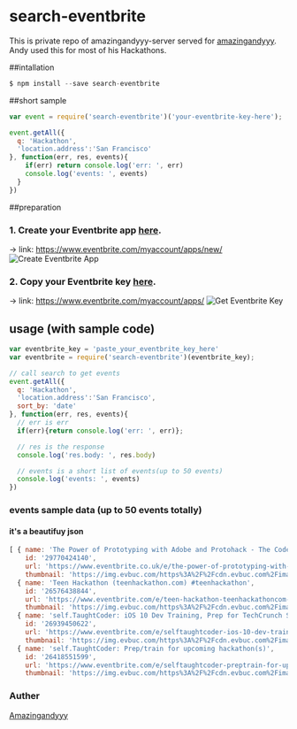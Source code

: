 # search-eventbrite

This is private repo of amazingandyyy-server served for [amazingandyyy](https://github.com/amazingandyyy). Andy used this for most of his Hackathons.

##intallation
```javascript
$ npm install --save search-eventbrite
```

##short sample
```javascript
var event = require('search-eventbrite')('your-eventbrite-key-here');

event.getAll({
  q: 'Hackathon',
  'location.address':'San Francisco'
}, function(err, res, events){
    if(err) return console.log('err: ', err)
    console.log('events: ', events)
  }
})
```

##preparation
### 1. Create your Eventbrite app [here](https://www.eventbrite.com/myaccount/apps/new/).
-> link: https://www.eventbrite.com/myaccount/apps/new/
![Create Eventbrite App][create_eventbrite_app]

### 2. Copy your Eventbrite key [here](https://www.eventbrite.com/myaccount/apps/).
-> link: https://www.eventbrite.com/myaccount/apps/
![Get Eventbrite Key][get_eventbrite_key]

## usage (with sample code)
```javascript
var eventbrite_key = 'paste_your_eventbrite_key_here'
var eventbrite = require('search-eventbrite')(eventbrite_key);

// call search to get events
event.getAll({
  q: 'Hackathon',
  'location.address':'San Francisco',
  sort_by: 'date'
}, function(err, res, events){
  // err is err
  if(err){return console.log('err: ', err)};

  // res is the response
  console.log('res.body: ', res.body)

  // events is a short list of events(up to 50 events)
  console.log('events: ', events)
})
```

### events sample data (up to 50 events totally)
#### it's a beautifuy json
```javascript
[ { name: 'The Power of Prototyping with Adobe and Protohack - The Code-free hackathon',
    id: '29770424140',
    url: 'https://www.eventbrite.co.uk/e/the-power-of-prototyping-with-adobe-and-protohack-the-code-free-hackathon-tickets-29770424140?aff=ebapi',
    thumbnail: 'https://img.evbuc.com/https%3A%2F%2Fcdn.evbuc.com%2Fimages%2F26278407%2F25644367735%2F1%2Foriginal.jpg?h=200&w=450&rect=0%2C9%2C622%2C311&s=bd294db9c4f163fc866cbe712f4ae68c' },
  { name: 'Teen Hackathon (teenhackathon.com) #teenhackathon',
    id: '26576438844',
    url: 'https://www.eventbrite.com/e/teen-hackathon-teenhackathoncom-teenhackathon-tickets-26576438844?aff=ebapi',
    thumbnail: 'https://img.evbuc.com/https%3A%2F%2Fcdn.evbuc.com%2Fimages%2F19049414%2F1621623457%2F1%2Foriginal.jpg?h=200&w=450&rect=0%2C40%2C1440%2C720&s=de23d119d6b441d5850872e6107e3188' },
  { name: 'self.TaughtCoder: iOS 10 Dev Training, Prep for TechCrunch SF Hackathon',
    id: '26939450622',
    url: 'https://www.eventbrite.com/e/selftaughtcoder-ios-10-dev-training-prep-for-techcrunch-sf-hackathon-tickets-26939450622?aff=ebapi',
    thumbnail: 'https://img.evbuc.com/https%3A%2F%2Fcdn.evbuc.com%2Fimages%2F23027421%2F1621623457%2F1%2Foriginal.jpg?h=200&w=450&rect=0%2C30%2C970%2C485&s=6cb95103c58a98af518737dd14eded70' },
  { name: 'self.TaughtCoder: Prep/train for upcoming hackathon(s)',
    id: '26418551599',
    url: 'https://www.eventbrite.com/e/selftaughtcoder-preptrain-for-upcoming-hackathons-tickets-26418551599?aff=ebapi',
    thumbnail: 'https://img.evbuc.com/https%3A%2F%2Fcdn.evbuc.com%2Fimages%2F22302094%2F1621623457%2F1%2Foriginal.jpg?h=200&w=450&rect=14%2C12%2C828%2C414&s=10dd159ce2699905f847874ce9fec438' }]
```

### Auther
[Amazingandyyy](amazingandyyy.github.io)


[create_eventbrite_app]: http://i.imgur.com/WGn2hir.png "Create Eventbrite App"
[get_eventbrite_key]: http://i.imgur.com/oRtmL8f.png "Get Eventbrite Key"
